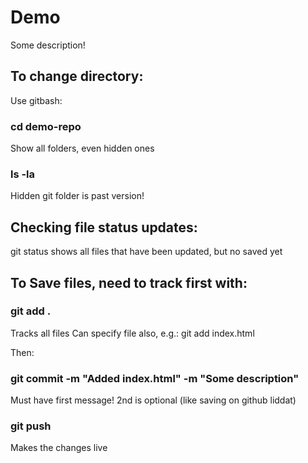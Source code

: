 # Demo

Some description!

## To change directory:
Use gitbash:
### cd demo-repo

Show all folders, even hidden ones
### ls -la 
Hidden git folder is past version!

## Checking file status updates:
git status
shows all files that have been updated, but no saved yet

## To Save files, need to track first with:
### git add .
Tracks all files
Can specify file also, e.g.:
git add index.html

Then: 
### git commit -m "Added index.html" -m "Some description"
Must have first message! 2nd is optional (like saving on github liddat)

### git push
Makes the changes live